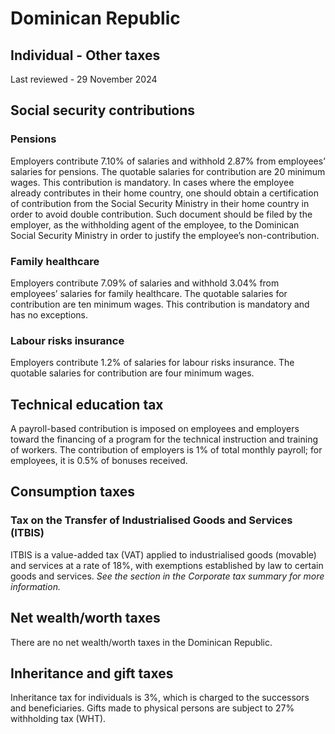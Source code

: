 # Dominican Republic
## Individual - Other taxes
Last reviewed - 29 November 2024
## Social security contributions
### Pensions
Employers contribute 7.10% of salaries and withhold 2.87% from employees’ salaries for pensions. The quotable salaries for contribution are 20 minimum wages. This contribution is mandatory. In cases where the employee already contributes in their home country, one should obtain a certification of contribution from the Social Security Ministry in their home country in order to avoid double contribution. Such document should be filed by the employer, as the withholding agent of the employee, to the Dominican Social Security Ministry in order to justify the employee’s non-contribution.
### Family healthcare
Employers contribute 7.09% of salaries and withhold 3.04% from employees’ salaries for family healthcare. The quotable salaries for contribution are ten minimum wages. This contribution is mandatory and has no exceptions.
### Labour risks insurance
Employers contribute 1.2% of salaries for labour risks insurance. The quotable salaries for contribution are four minimum wages.
## Technical education tax
A payroll-based contribution is imposed on employees and employers toward the financing of a program for the technical instruction and training of workers. The contribution of employers is 1% of total monthly payroll; for employees, it is 0.5% of bonuses received.
## Consumption taxes
### Tax on the Transfer of Industrialised Goods and Services (ITBIS)
ITBIS is a value-added tax (VAT) applied to industrialised goods (movable) and services at a rate of 18%, with exemptions established by law to certain goods and services.
_See the_ _section in the Corporate tax summary for more information._
## Net wealth/worth taxes
There are no net wealth/worth taxes in the Dominican Republic.
## Inheritance and gift taxes
Inheritance tax for individuals is 3%, which is charged to the successors and beneficiaries.
Gifts made to physical persons are subject to 27% withholding tax (WHT).
